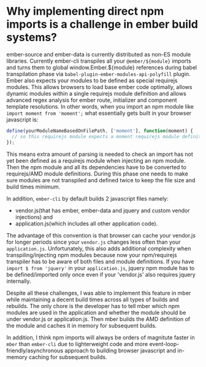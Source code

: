 # Why implementing direct npm imports is a challenge in ember build systems?

ember-source and ember-data is currently distributed as non-ES module libraries. Currently ember-cli transpiles all your `@ember/${module}` imports and turns them to global window.Ember.${module} references during babel transpilation phase via `babel-plugin-ember-modules-api-polyfill` plugin. Ember also expects your modules to be defined as special requirejs modules. This allows browsers to load base ember code optimally, allows dynamic modules within a single requirejs module definition and allows advanced regex analysis for ember route, initializer and component template resolutions. In other words, when you import an npm module like `import moment from 'moment';` what essentially gets built in your browser javascript is:

```js
define(yourModuleNameBasedOnFilePath, ['moment'], function(moment) {
  // so this requirejs module expects a moment requirejs module definition
});
```

This means extra amount of parsing is needed to check an import has not yet been defined as a requirejs module when injecting an npm module. Then the npm module and all its dependencies have to be converted to requirejs/AMD module definitions. During this phase one needs to make sure modules are not transpiled and defined twice to keep the file size and build times minimum.

In addition, `ember-cli` by default builds 2 javascript files namely:
- vendor.js(that has ember, ember-data and jquery and custom vendor injections) and
- application.js(which includes all other application code).

The advantage of this convention is that browser can cache your vendor.js for longer periods since your `vendor.js` changes less often than your `application.js`. Unfortunately, this also adds additional complexity when transpiling/injecting npm modules because now your npm/requirejs transpiler has to be aware of both files and module definitions. If you have `import $ from 'jquery'` in your `application.js`, jquery npm module has to be defined/imported only once even if your 'vendor.js' also requires jquery internally.

Despite all these challenges, I was able to implement this feature in mber while maintaining a decent build times across all types of builds and rebuilds. The only chore is the developer has to tell mber which npm modules are used in the application and whether the module should be under vendor.js or application.js. Then mber builds the AMD definition of the module and caches it in memory for subsequent builds.

In addition, I think npm imports will always be orders of magnitute faster in `mber` than `ember-cli` due to lighterweight code and more event-loop-friendly/asynchronous approach to building browser javascript and in-memory caching for subsequent builds.
